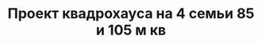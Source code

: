 ---
title: Проект квадрохауса на 4 семьи 85 и 105 м кв
description: Готовый проект квадрохауса на 4 семьи. Площадь секции&#58; 85 и 105 м.кв.

layout: project
permalink: /proekty/:path

weight: 510

project-title: Квадрохаус на 4 семьи
project-catalog-title: Квадрохаус
project-name: KB-85/105
tiny-description: Блокированный дом с разными площадями

short-description: "Проект квадрохауса на 4 семьи с разными площадями. Две секции площадью 85м<sup>2</sup>, две - 105м<sup>2</sup>."

price-project: "80 000 р"
price-build:

area: "85/105"

related:
- KB-70/85
- KB-98
- TD-105/125

params:
- name: "Площадь секции А-Б/В-Г:"
  value: "86/107м<sup>2</sup>"
- name: "Площадь 1-го этажа:"
  value: "46/56м<sup>2</sup>"
- name: "Площадь 2-го этажа:"
  value: "40/51м<sup>2</sup>"
- name: "Крыльцо"
  value: "16/16<sup>2</sup>"
- name: "Габаритные размеры"
  value: "20.1 x 24.8м"
- name: "Спальни"
  value: "2/3"
- name: "Санузлы"
  value: "2/2"
- name: "Высота 1-го этажа"
  value: "3.0м"
- name: "Высота 2-го этажа"
  value: "2.7м"
- name: "Фундамент"
  value: "Монолитный ж/б"
- name: "Конструкция стен"
  value: "Газобетон 400мм"
- name: "Перекрытия"
  value: "Монолитные ж/б"
- name: "Покрытие кровли"
  value: "Гибкая черепица"
- name: "Облицовка стен"
  value: "Штукатурка, клинкер"

options:
- name: "Паспорт дома"
  value: "5 000 р"
- name: "Проекты коммуникаций (ОВиК)"
  value: "30 000 р"
- name: "Схема электрики"
  value: "20 000 р"
- name: "Проект подвала"
  value: "30 000 р"
- name: "Замена материала стен"
  value: "20 000 р"
- name: "Изменение фундамента"
  value: "15 000 р"
- name: "Перепланировка (перегородки)"
  value: "5 000 р"
- name: "Дизайн интерьера"
  value: "120 000 р"
---
